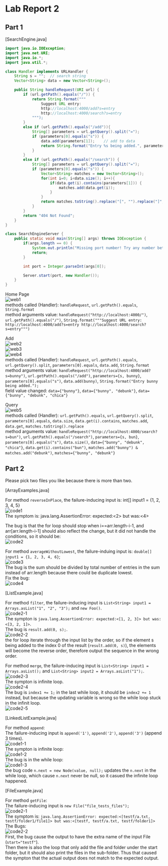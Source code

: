 
# Lab Report 2

## Part 1

[SearchEngine.java]

```java
import java.io.IOException;
import java.net.URI;
import java.io.*;
import java.util.*;

class Handler implements URLHandler {
    String s = "";  // search string
    Vector<String> data = new Vector<String>();

    public String handleRequest(URI url) {
        if (url.getPath().equals("/")) {
            return String.format("""
                Suggest URL entry:
                http://localhost:4000/add?s=entry
                http://localhost:4000/search?s=entry
            """);
        }
        else if (url.getPath().equals("/add")){
            String[] parameters = url.getQuery().split("=");
            if (parameters[0].equals("s")) {
                data.add(parameters[1]);    // add to data
                return String.format("Entry %s being added.", parameters[1]);
            }
        }
        else if (url.getPath().equals("/search")) {
            String[] parameters = url.getQuery().split("=");
            if (parameters[0].equals("s")) {
                Vector<String> matches = new Vector<String>();
                for(int i=0; i<data.size(); i++){
                    if(data.get(i).contains(parameters[1])) {
                        matches.add(data.get(i));
                    }
                }
                return matches.toString().replace("[", "").replace("]", "");
            }
        }
        return "404 Not Found";
    }
}

class SearchEngineServer {
    public static void main(String[] args) throws IOException {
        if(args.length == 0) {
            System.out.println("Missing port number! Try any number between 1024 to 49151");
            return;
        }

        int port = Integer.parseInt(args[0]);

        Server.start(port, new Handler());
    }
}
```

Home Page <br>
![web1](web1.png)<br>
methods called (Handler): `handleRequest`, `url.getPath().equals`, `String.format` <br>
method arguments value: `handleRequest("http://localhost:4000/")`, `url.getPath().equals("/")`, `String.format("""Suggest URL entry: http://localhost:4000/add?s=entry http://localhost:4000/search?s=entry""")`

Add<br>
![web2](web2.png)<br>
![web3](web3.png)<br>
![web4](web4.png)<br>
methods called (Handler): `handleRequest`, `url.getPath().equals`, `url.getQuery().split`, `parameters[0].equals`, `data.add`, `String.format`<br>
method arguments value: `handleRequest("http://localhost:4000/add?s=bunny")`, `url.getPath().equals("/add")`, `parameters={s, bunny}`, `parameters[0].equals("s")`, `data.add(bunny)`, `String.format("Entry bunny being added.");`<br>
field value changed: `data={"bunny"}`, `data={"bunny", "debunk"}`, `data={"bunny", "debunk", "chica"}`<br>

Query<br>
![web5](web5.png)<br>
methods called (Handler): `url.getPath().equals`, `url.getQuery().split`, `parameters[0].equals`, `data.size`, `data.get(i).contains`, `matches.add`, `data.get`, `matches.toString().replace`<br>
method arguments value: `handleRequest("http://localhost:4000/search?s=bun")`, `url.getPath().equals("/search")`, `parameters={s, bun}`, `parameters[0].equals("s")`, `data.size()`, `data={"bunny", "debunk", "chica"}`, `data.get(i).contains("bun")`, `matches.add("bunny") & matches.add("debunk")`, `matches={"bunny", "debunk"}`<br>

## Part 2

Please pick two files you like because there is more than two.

[ArrayExamples.java]

For method `reverseInPlace`, the failure-inducing input is: int[] input1 = {1, 2, 3, 4, 5}<br>
![code1](code1.png)<br>
The symptom is: java.lang.AssertionError: expected:<2> but was:<4>
<br>

The bug is that the for loop should stop when i==arr.length-i-1, and arr[arr.length-i-1] should also reflect the change, but it did not handle the conditions, so it should be:<br>
![code2](code2.png)<br>

For method `averageWithoutLowest`, the failure-induing input is: `double[] input1 = {1, 2, 3, 4, 6}`; <br>
![code3](code3.png)<br>
The bug is the sum should be divided by total number of entries in the sum instead of arr.length because there could be duplicate lowest.<br>
Fix the bug:<br>
![code4](code4.png)<br>

[ListExample.java]

For method `filter`, the failure-inducing input is `List<String> input1 = Arrays.asList("1", "2", "3");` and `new Foo()`. <br>
![code2-1](code2-1.png) <br>
The sympton is `java.lang.AssertionError: expected:<[1, 2, 3]> but was:<[3, 2, 1]>`. <br>
The bug is `result.add(0, s);`. <br>
![code2-2](code2-2.png) <br>
the for loop iterate through the input list by the order, so if the element s being added to the index 0 of the result (`result.add(0, s)`), the elements will become the reverse order, therefore output the sequence in the wrong order. <br>

For method `merge`, the failure-inducing input is `List<String> input1 = Arrays.asList();` and `List<String> input2 = Arrays.asList("1");`. <br>
![code2-3](code2-3.png) <br>
The sympton is infinite loop. <br>
![code2-4](code2-4.png) <br>
The bug is `index1 += 1;` in the last while loop, it should be `index2 += 1` instead, but because the updating variable is wrong so the while loop stuck in the infinit loop. <br>
![code2-5](code2-5.png) <br>

[LinkedListExample.java]

For method `append`: <br>
The failure-inducing input is `append('1')`, `append('2')`, `append('3')` (append 3 times).  <br>
![code1-1](code3-1.png) <br>
The sympton is infinite loop: <br>
![code1-2](code3-2.png) <br>
The bug is in the while loop: <br>
![code1-3](code3-3.png) <br>
the bug code `n.next = new Node(value, null);` updates the `n.next` in the while loop, which cause `n.next` never be null, so it casued the infinite loop happened. <br>

[FileExample.java]

For method `getFile`: <br>
The failure-inducing input is `new File("file_tests_files");` <br>
![code2-1](code4-1.png) <br>
The symptom is: `java.lang.AssertionError: expected:<[testf/a.txt, testf/folder1/file1]> but was:<[testf, testf/a.txt, testf/folder1]>` <br>
The Bugs: <br>
![code2-2](code4-2.png) <br>
First, the bug cause the output to have the extra name of the input File (`start="testf"`). <br>
Then there is also the loop that only add the file and folder under the start folder, but it should also print the files in the sub-folder.
Thus that caused the sympton that the actual output does not match to the expected output. <br>
